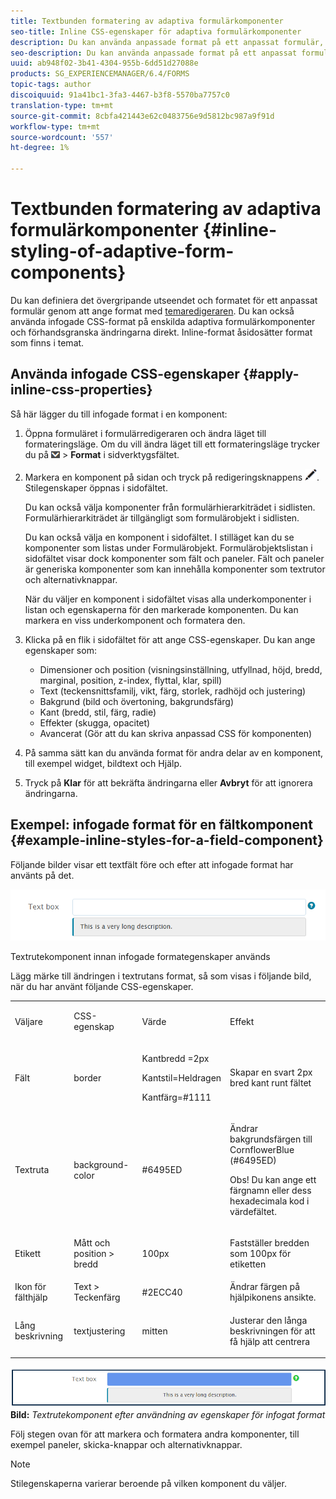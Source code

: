 ```yaml
---
title: Textbunden formatering av adaptiva formulärkomponenter
seo-title: Inline CSS-egenskaper för adaptiva formulärkomponenter
description: Du kan använda anpassade format på ett anpassat formulär, men du kan också använda infogade CSS-egenskaper på enskilda komponenter i ett anpassat formulär.
seo-description: Du kan använda anpassade format på ett anpassat formulär, men du kan också använda infogade CSS-egenskaper på enskilda komponenter i ett anpassat formulär.
uuid: ab948f02-3b41-4304-955b-6dd51d27088e
products: SG_EXPERIENCEMANAGER/6.4/FORMS
topic-tags: author
discoiquuid: 91a41bc1-3fa3-4467-b3f8-5570ba7757c0
translation-type: tm+mt
source-git-commit: 8cbfa421443e62c0483756e9d5812bc987a9f91d
workflow-type: tm+mt
source-wordcount: '557'
ht-degree: 1%

---
```



# Textbunden formatering av adaptiva formulärkomponenter {#inline-styling-of-adaptive-form-components}

Du kan definiera det övergripande utseendet och formatet för ett anpassat formulär genom att ange format med [temaredigeraren](/help/forms/using/themes.md). Du kan också använda infogade CSS-format på enskilda adaptiva formulärkomponenter och förhandsgranska ändringarna direkt. Inline-format åsidosätter format som finns i temat.

## Använda infogade CSS-egenskaper {#apply-inline-css-properties}

Så här lägger du till infogade format i en komponent:

1. Öppna formuläret i formulärredigeraren och ändra läget till formateringsläge. Om du vill ändra läget till ett formateringsläge trycker du på ![arbetsytelistrutan](assets/canvas-drop-down.png) > **Format** i sidverktygsfältet.
1. Markera en komponent på sidan och tryck på redigeringsknappens ![redigeringsknapp](assets/edit-button.png). Stilegenskaper öppnas i sidofältet.

   Du kan också välja komponenter från formulärhierarkiträdet i sidlisten. Formulärhierarkiträdet är tillgängligt som formulärobjekt i sidlisten.

   Du kan också välja en komponent i sidofältet. I stilläget kan du se komponenter som listas under Formulärobjekt. Formulärobjektslistan i sidofältet visar dock komponenter som fält och paneler. Fält och paneler är generiska komponenter som kan innehålla komponenter som textrutor och alternativknappar.

   När du väljer en komponent i sidofältet visas alla underkomponenter i listan och egenskaperna för den markerade komponenten. Du kan markera en viss underkomponent och formatera den.

1. Klicka på en flik i sidofältet för att ange CSS-egenskaper. Du kan ange egenskaper som:

   * Dimensioner och position (visningsinställning, utfyllnad, höjd, bredd, marginal, position, z-index, flyttal, klar, spill)
   * Text (teckensnittsfamilj, vikt, färg, storlek, radhöjd och justering)
   * Bakgrund (bild och övertoning, bakgrundsfärg)
   * Kant (bredd, stil, färg, radie)
   * Effekter (skugga, opacitet)
   * Avancerat (Gör att du kan skriva anpassad CSS för komponenten)

1. På samma sätt kan du använda format för andra delar av en komponent, till exempel widget, bildtext och Hjälp.
1. Tryck på **Klar** för att bekräfta ändringarna eller **Avbryt** för att ignorera ändringarna.

## Exempel: infogade format för en fältkomponent {#example-inline-styles-for-a-field-component}

Följande bilder visar ett textfält före och efter att infogade format har använts på det.

![Textrutekomponent innan intern formatering används](assets/no-style.png)

Textrutekomponent innan infogade formategenskaper används

Lägg märke till ändringen i textrutans format, så som visas i följande bild, när du har använt följande CSS-egenskaper.

<table> 
 <tbody> 
  <tr> 
   <td><p>Väljare</p> </td> 
   <td><p>CSS-egenskap</p> </td> 
   <td><p>Värde</p> </td> 
   <td><p>Effekt</p> </td> 
  </tr> 
  <tr> 
   <td><p>Fält</p> </td> 
   <td><p>border</p> </td> 
   <td><p>Kantbredd =2px</p> <p>Kantstil=Heldragen</p> <p>Kantfärg=#1111</p> </td> 
   <td><p>Skapar en svart 2px bred kant runt fältet</p> </td> 
  </tr> 
  <tr> 
   <td><p>Textruta</p> </td> 
   <td><p>background-color</p> </td> 
   <td><p>#6495ED</p> </td> 
   <td><p>Ändrar bakgrundsfärgen till CornflowerBlue (#6495ED)</p> <p>Obs! Du kan ange ett färgnamn eller dess hexadecimala kod i värdefältet.</p> </td> 
  </tr> 
  <tr> 
   <td><p>Etikett</p> </td> 
   <td><p>Mått och position &gt; bredd</p> </td> 
   <td><p>100px</p> </td> 
   <td><p>Fastställer bredden som 100px för etiketten</p> </td> 
  </tr> 
  <tr> 
   <td>Ikon för fälthjälp</td> 
   <td>Text &gt; Teckenfärg</td> 
   <td>#2ECC40</td> 
   <td>Ändrar färgen på hjälpikonens ansikte.</td> 
  </tr> 
  <tr> 
   <td><p>Lång beskrivning</p> </td> 
   <td><p>textjustering</p> </td> 
   <td><p>mitten</p> </td> 
   <td><p>Justerar den långa beskrivningen för att få hjälp att centrera</p> </td> 
  </tr> 
 </tbody> 
</table>

![Textrutans format när den infogade formateringen har tillämpats](assets/applied-style.png)**Bild:** *Textrutekomponent efter användning av egenskaper för infogat format*

Följ stegen ovan för att markera och formatera andra komponenter, till exempel paneler, skicka-knappar och alternativknappar.

>[!NOTE]
>
>Stilegenskaperna varierar beroende på vilken komponent du väljer.

